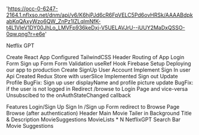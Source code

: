 'https://occ-0-6247-2164.1.nflxso.net/dnm/api/v6/K6hjPJd6cR6FpVELC5Pd6ovHRSk/AAAABdpkabKqQAxyWzo6QW_ZnPz1IZLqlmNfK-t4L1VIeV1DY00JhLo_LMVFp936keDxj-V5UELAVJrU--iUUY2MaDxQSSO-0qw.png?r=e6e'


Netflix GPT

Create React App
Configured TailwindCSS
Header
Routing of App
Login Form
Sign up Form
Form Validation
useRef Hook
Firebase Setup
Deploying our app to production
Create SignUp User Account
Implement Sign In user Api
Created Redux Store with userSlice
Implemented Sign out
Update Profile
BugFix: Sign up user displayName and profile picture update
BugFix: if the user is not logged in Redirect /browse to Login Page and vice-versa
Unsubscibed to the onAuthStateChanged callback



Features
Login/Sign Up
Sign In /Sign up Form
redirect to Browse Page
Browse (after authentication)
Header
Main Movie
Tailer in Background
Title & Description
MovieSuggestions
MovieLists * N
NetflixGPT
Search Bar
Movie Suggestions
